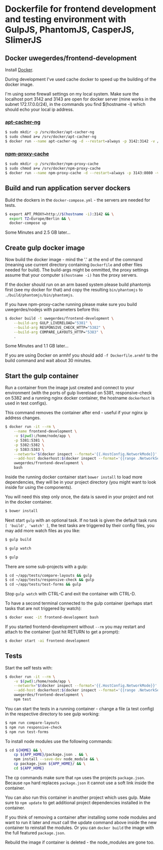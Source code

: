 # Dockerfile for frontend development and testing environment with GulpJS, PhantomJS, CasperJS, SlimerJS

## Docker uwegerdes/frontend-development

Install [Docker](https://www.docker.com/).

During development I've used cache docker to speed up the building of the docker image.

I'm using some firewall settings on my local system. Make sure the localhost port 3142 and 3143 are open for docker server (mine works in the subnet 172.17.0.0/24), in the commands you find $(hostname -i) which should echo your local ip address.

### [apt-cacher-ng](https://hub.docker.com/r/sameersbn/apt-cacher-ng/)

```bash
$ sudo mkdir -p /srv/docker/apt-cacher-ng
$ sudo chmod a+w /srv/docker/apt-cacher-ng
$ docker run --name apt-cacher-ng -d --restart=always -p 3142:3142 -v /srv/docker/apt-cacher-ng:/var/cache/apt-cacher-ng sameersbn/apt-cacher-ng
```

### [npm-proxy-cache](https://hub.docker.com/r/kudoz/npm-proxy-cache/)

```bash
$ sudo mkdir -p /srv/docker/npm-proxy-cache
$ sudo chmod a+w /srv/docker/npm-proxy-cache
$ docker run --name npm-proxy-cache -d --restart=always -p 3143:8080 -v /srv/docker/npm-proxy-cache:/cache kudoz/npm-proxy-cache
```

## Build and run application server dockers

Build the dockers in the `docker-compose.yml` - the servers are needed for tests.

```bash
$ export APT_PROXY=http://$(hostname -i):3142 && \
  export TZ=Europe/Berlin && \
  docker-compose up
```

Some Minutes and 2.5 GB later...

## Create gulp docker image

Now build the docker image - mind the '.' at the end of the command (meaning use current directory containing `Dockerfile` and other files needed for build). The build-args might be ommitted, the proxy settings assume that your computer `$(hostname -i)` has the proxy servers.

If the docker should run on an arm based system please build phantomjs first (see my docker for that) and copy the resulting `bin/phantomjs` to `./build/phantomjs/bin/phantomjs`.

If you have npm-proxy-cache running please make sure you build uwegerdes/nodejs with parameters before this:

```bash
$ docker build -t uwegerdes/frontend-development \
	--build-arg GULP_LIVERELOAD="5381" \
	--build-arg RESPONSIVE_CHECK_HTTP="5382" \
	--build-arg COMPARE_LAYOUTS_HTTP="5383" \
	.
```

Some Minutes and 1.1 GB later...

If you are using Docker on armhf you should add `-f Dockerfile.armhf` to the build command and wait about 30 minutes.

## Start the gulp container

Run a container from the image just created and connect to your environment (with the ports of gulp livereload on 5381, responsive-check on 5382 and a running nginx docker container, the hostname `dockerhost` is used in test configs).

This command removes the container after end - useful if your nginx ip address changes.

```bash
$ docker run -it --rm \
	--name frontend-development \
	-v $(pwd):/home/node/app \
	-p 5381:5381 \
	-p 5382:5382 \
	-p 5383:5383 \
	--network="$(docker inspect --format='{{.HostConfig.NetworkMode}}' nginx)" \
	--add-host dockerhost:$(docker inspect --format='{{range .NetworkSettings.Networks}}{{.IPAddress}} {{end}}' nginx) \
	uwegerdes/frontend-development \
	bash
```

Inside the running docker container start `bower install` to load more dependencies, they will be in your project directory (you might want to look inside for using the components).

You will need this step only once, the data is saved in your project and not in the docker container.

```bash
$ bower install
```

Next start `gulp` with an optional task. If no task is given the default task runs `[ 'build', 'watch' ]`, the test tasks are triggered by their config files, you may add more watch files as you like:

```bash
$ gulp build

$ gulp watch

$ gulp
```

There are some sub-projects with a gulp:

```bash
$ cd ~/app/tests/compare-layouts && gulp
$ cd ~/app/tests/responsive-check && gulp
$ cd ~/app/tests/test-forms && gulp
```

Stop `gulp watch` with CTRL-C and exit the container with CTRL-D.

To have a second terminal connected to the gulp container (perhaps start tasks that are not triggered by watch):

```bash
$ docker exec -it frontend-development bash
```

If you started frontend-development without `--rm` you may restart and attach to the container (just hit RETURN to get a prompt):

```bash
$ docker start -ai frontend-development
```

## Tests

Start the self tests with:

```bash
$ docker run -it --rm \
	-v $(pwd):/home/node/app \
	--network="$(docker inspect --format='{{.HostConfig.NetworkMode}}' nginx)" \
	--add-host dockerhost:$(docker inspect --format='{{range .NetworkSettings.Networks}}{{.IPAddress}} {{end}}' nginx) \
	uwegerdes/frontend-development \
	npm test
```

You can start the tests in a running container - change a file (a test config) in the respective directory to see gulp working:

```bash
$ npm run compare-layouts
$ npm run responsive-check
$ npm run test-forms
```

To install node modules use the following commands:

```bash
$ cd ${HOME} && \
	cp ${APP_HOME}/package.json . && \
	npm install --save-dev node_module && \
	cp package.json ${APP_HOME}/ && \
	cd ${APP_HOME}
```

The cp commands make sure that `npm` uses the projects `package.json`. Because `npm` hard replaces `package.json` it cannot use a soft link inside the container.

You can also run this container in another project which uses gulp. Make sure to `npm update` to get additional project dependencies installed in the container.

If you think of removing a container after installing some node modules and want to run it later and *must* call the update command above inside the new container to reinstall the modules. Or you can `docker build` the image with the full featured `package.json`.

Rebuild the image if container is deleted - the node_modules are gone too.
